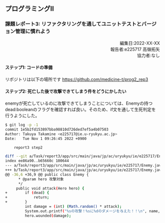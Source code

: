 ## プログラミングⅡ 
### 課題レポート3: リファクタリングを通してユニットテストとバージョン管理に慣れよう

<script type="text/javascript" async src="https://cdnjs.cloudflare.com/ajax/libs/mathjax/2.7.7/MathJax.js?config=TeX-MML-AM_CHTML">
</script>
<script type="text/x-mathjax-config">
 MathJax.Hub.Config({
 tex2jax: {
 inlineMath: [['$', '$'] ],
 displayMath: [ ['$$','$$'], ["\\[","\\]"] ]
 }
 });
</script>

<div style="text-align: right;">
編集日:2022-XX-XX<br>
報告者:e225717 高嶺拓矢<br>  
協力者:なし
</div>

#### ステップ1: コードの準備
リポジトリは以下の場所です
https://github.com/medicine-t/prog2_rep3

#### ステップ2: 死亡した後で攻撃できてしまう件をどうにかしたい
enemyが死亡しているのに攻撃できてしまうことについては、Enemyの持つdead:booleanのフラグを確認すれば良い。そのため、if文を通して生死判定を行うようにした。
```bash
$ git log -p -1
commit 1e5b2fd153897bba98810d726ded7ef5a4b07503
Author: Takuya Takamine <e225717@ie.u-ryukyu.ac.jp>
Date:   Tue Nov 1 09:26:45 2022 +0900

    report3 step2

diff --git a/Task/report3/app/src/main/java/jp/ac/uryukyu/ie/e225717/Enemy.java b/Task/report3/app/src/main/java/jp/ac/uryukyu/ie/e225717/Enemy.java
index ee86a90..b65660c 100644
--- a/Task/report3/app/src/main/java/jp/ac/uryukyu/ie/e225717/Enemy.java
+++ b/Task/report3/app/src/main/java/jp/ac/uryukyu/ie/e225717/Enemy.java
@@ -36,6 +36,9 @@ public class Enemy {
      * @param hero 攻撃対象
      */
     public void attack(Hero hero) {
+        if (dead) {
+            return;
+        }
         int damage = (int) (Math.random() * attack);
         System.out.printf("%sの攻撃！%sに%dのダメージを与えた！！\n", name, hero.name, damage);
         hero.wounded(damage);

```